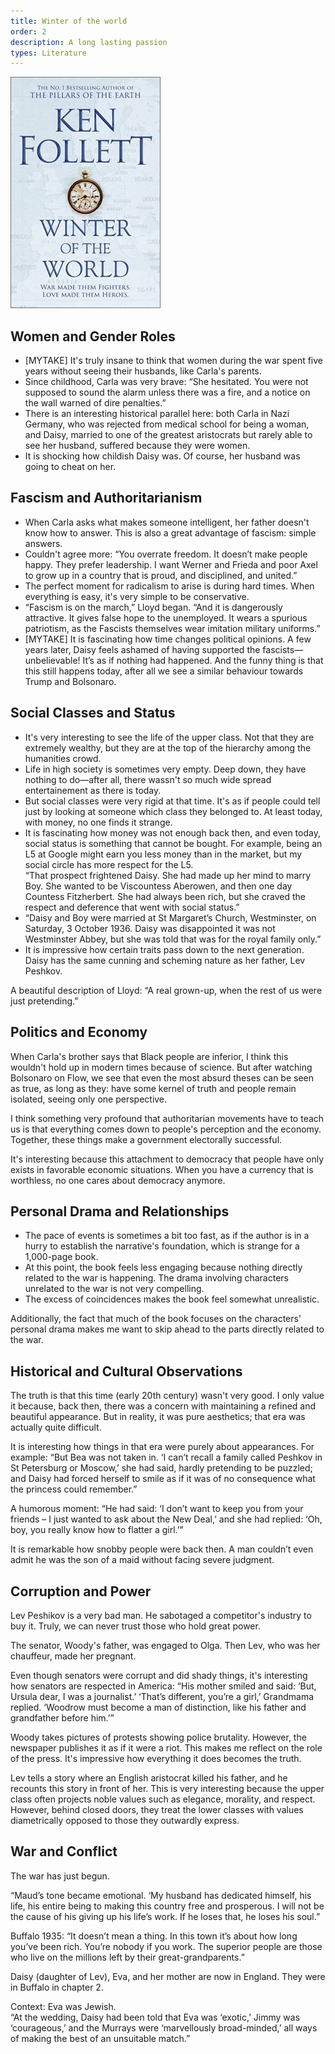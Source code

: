 ```yaml
---
title: Winter of the world
order: 2
description: A long lasting passion
types: Literature
---
```


![alt text](image.png)

## Women and Gender Roles
- [MYTAKE] It's truly insane to think that women during the war spent five years without seeing their husbands, like Carla's parents.
- Since childhood, Carla was very brave: “She hesitated. You were not supposed to sound the alarm unless there was a fire, and a notice on the wall warned of dire penalties.”
- There is an interesting historical parallel here: both Carla in Nazi Germany, who was rejected from medical school for being a woman, and Daisy, married to one of the greatest aristocrats but rarely able to see her husband, suffered because they were women.
- It is shocking how childish Daisy was. Of course, her husband was going to cheat on her.

## Fascism and Authoritarianism
- When Carla asks what makes someone intelligent, her father doesn't know how to answer. This is also a great advantage of fascism: simple answers.
- Couldn't agree more: “You overrate freedom. It doesn’t make people happy. They prefer leadership. I want Werner and Frieda and poor Axel to grow up in a country that is proud, and disciplined, and united.”
- The perfect moment for radicalism to arise is during hard times. When everything is easy, it's very simple to be conservative.
- “Fascism is on the march,” Lloyd began. “And it is dangerously attractive. It gives false hope to the unemployed. It wears a spurious patriotism, as the Fascists themselves wear imitation military uniforms.”
- [MYTAKE] It is fascinating how time changes political opinions. A few years later, Daisy feels ashamed of having supported the fascists—unbelievable! It’s as if nothing had happened. And the funny thing is that this still happens today, after all we see a similar behaviour towards Trump and Bolsonaro.

## Social Classes and Status
- It's very interesting to see the life of the upper class. Not that they are extremely wealthy, but they are at the top of the hierarchy among the humanities crowd.
- Life in high society is sometimes very empty. Deep down, they have nothing to do—after all, there wassn't so much wide spread entertainement as there is today.
- But social classes were very rigid at that time. It's as if people could tell just by looking at someone which class they belonged to. At least today, with money, no one finds it strange.
- It is fascinating how money was not enough back then, and even today, social status is something that cannot be bought. For example, being an L5 at Google might earn you less money than in the market, but my social circle has more respect for the L5.  
“That prospect frightened Daisy. She had made up her mind to marry Boy. She wanted to be Viscountess Aberowen, and then one day Countess Fitzherbert. She had always been rich, but she craved the respect and deference that went with social status.”
- “Daisy and Boy were married at St Margaret’s Church, Westminster, on Saturday, 3 October 1936. Daisy was disappointed it was not Westminster Abbey, but she was told that was for the royal family only.”
- It is impressive how certain traits pass down to the next generation. Daisy has the same cunning and scheming nature as her father, Lev Peshkov.

A beautiful description of Lloyd: “A real grown-up, when the rest of us were just pretending.”

## Politics and Economy

When Carla's brother says that Black people are inferior, I think this wouldn't hold up in modern times because of science. But after watching Bolsonaro on Flow, we see that even the most absurd theses can be seen as true, as long as they: have some kernel of truth and people remain isolated, seeing only one perspective.

I think something very profound that authoritarian movements have to teach us is that everything comes down to people's perception and the economy. Together, these things make a government electorally successful.

It's interesting because this attachment to democracy that people have only exists in favorable economic situations. When you have a currency that is worthless, no one cares about democracy anymore.

## Personal Drama and Relationships
- The pace of events is sometimes a bit too fast, as if the author is in a hurry to establish the narrative's foundation, which is strange for a 1,000-page book.
- At this point, the book feels less engaging because nothing directly related to the war is happening. The drama involving characters unrelated to the war is not very compelling.
- The excess of coincidences makes the book feel somewhat unrealistic.

Additionally, the fact that much of the book focuses on the characters' personal drama makes me want to skip ahead to the parts directly related to the war.

## Historical and Cultural Observations

The truth is that this time (early 20th century) wasn't very good. I only value it because, back then, there was a concern with maintaining a refined and beautiful appearance. But in reality, it was pure aesthetics; that era was actually quite difficult.

It is interesting how things in that era were purely about appearances. For example: “But Bea was not taken in. ‘I can’t recall a family called Peshkov in St Petersburg or Moscow,’ she had said, hardly pretending to be puzzled; and Daisy had forced herself to smile as if it was of no consequence what the princess could remember.”

A humorous moment: “He had said: ‘I don’t want to keep you from your friends – I just wanted to ask about the New Deal,’ and she had replied: ‘Oh, boy, you really know how to flatter a girl.’”

It is remarkable how snobby people were back then. A man couldn’t even admit he was the son of a maid without facing severe judgment.

## Corruption and Power

Lev Peshikov is a very bad man. He sabotaged a competitor's industry to buy it. Truly, we can never trust those who hold great power.

The senator, Woody's father, was engaged to Olga. Then Lev, who was her chauffeur, made her pregnant.

Even though senators were corrupt and did shady things, it's interesting how senators are respected in America: “His mother smiled and said: ‘But, Ursula dear, I was a journalist.’ ‘That’s different, you’re a girl,’ Grandmama replied. ‘Woodrow must become a man of distinction, like his father and grandfather before him.’”

Woody takes pictures of protests showing police brutality. However, the newspaper publishes it as if it were a riot. This makes me reflect on the role of the press. It's impressive how everything it does becomes the truth.

Lev tells a story where an English aristocrat killed his father, and he recounts this story in front of her. This is very interesting because the upper class often projects noble values such as elegance, morality, and respect. However, behind closed doors, they treat the lower classes with values diametrically opposed to those they outwardly express.

## War and Conflict

The war has just begun.

“Maud’s tone became emotional. ‘My husband has dedicated himself, his life, his entire being to making this country free and prosperous. I will not be the cause of his giving up his life’s work. If he loses that, he loses his soul.”

Buffalo 1935: “It doesn’t mean a thing. In this town it’s about how long you’ve been rich. You’re nobody if you work. The superior people are those who live on the millions left by their great-grandparents.”

Daisy (daughter of Lev), Eva, and her mother are now in England. They were in Buffalo in chapter 2.

Context: Eva was Jewish.  
“At the wedding, Daisy had been told that Eva was ‘exotic,’ Jimmy was ‘courageous,’ and the Murrays were ‘marvellously broad-minded,’ all ways of making the best of an unsuitable match.”

